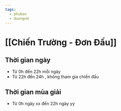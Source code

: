 ```yaml
---
tags:
  - phuban
  - duongnd
---
```

# [[Chiến Trường - Đơn Đấu]]
## Thời gian ngày
- Từ 0h đến 22h mỗi ngày
- Từ 22h đến 24h , không tham gia chiến đấu 
## Thời gian mùa giải
- Từ 0h ngày xx đến 22h ngày yy